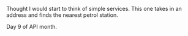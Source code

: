 Thought I would start to think of simple services. 
This one takes in an address and finds the nearest petrol station. 

Day 9 of API month. 
